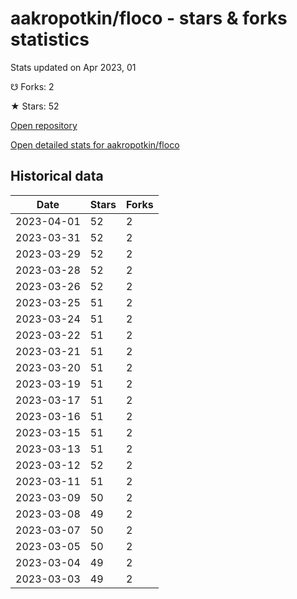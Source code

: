 # aakropotkin/floco - stars & forks statistics

Stats updated on Apr 2023, 01

☋ Forks: 2

★ Stars: 52

[Open repository](https://github.com/aakropotkin/floco)

[Open detailed stats for aakropotkin/floco](https://reviewgithub.com/rep/aakropotkin/floco)

## Historical data
| Date | Stars | Forks |
|------|-------|-------|
| 2023-04-01 | 52 | 2 | 
| 2023-03-31 | 52 | 2 | 
| 2023-03-29 | 52 | 2 | 
| 2023-03-28 | 52 | 2 | 
| 2023-03-26 | 52 | 2 | 
| 2023-03-25 | 51 | 2 | 
| 2023-03-24 | 51 | 2 | 
| 2023-03-22 | 51 | 2 | 
| 2023-03-21 | 51 | 2 | 
| 2023-03-20 | 51 | 2 | 
| 2023-03-19 | 51 | 2 | 
| 2023-03-17 | 51 | 2 | 
| 2023-03-16 | 51 | 2 | 
| 2023-03-15 | 51 | 2 | 
| 2023-03-13 | 51 | 2 | 
| 2023-03-12 | 52 | 2 | 
| 2023-03-11 | 51 | 2 | 
| 2023-03-09 | 50 | 2 | 
| 2023-03-08 | 49 | 2 | 
| 2023-03-07 | 50 | 2 | 
| 2023-03-05 | 50 | 2 | 
| 2023-03-04 | 49 | 2 | 
| 2023-03-03 | 49 | 2 | 

